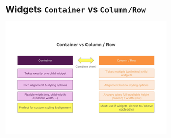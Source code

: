 # Widgets `Container` vs `Column/Row`

![Container vs Column/Row](/images/rows-columns-cheat-sheet-5.jpg?raw=true "Container vs Column/Row")